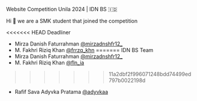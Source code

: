 Website Competition Unila 2024 | IDN BS 🇮🇩

Hi 👋 we are a SMK student that joined the competition

<<<<<<< HEAD
Deadliner

- Mirza Danish Faturrahman [@mirzadnshfr12\_](https://www.instagram.com/mirzadnshfr12_/)
- M. Fakhri Riziq Khan [@frrzq_khn](https://www.instagram.com/frrzq_khn/)
=======
IDN BS Team
- Mirza Danish Faturrahman [@mirzadnshfr12_](https://www.instagram.com/mirzadnshfr12_/)
- M. Fakhri Riziq Khan [@fln_ia](https://www.instagram.com/fln_ia/)
>>>>>>> 11a2dbf2f996071248bdd74499ed797b0022198d
- Rafif Sava Adyvka Pratama [@adyvkaa](https://www.instagram.com/adyvkaa/)
